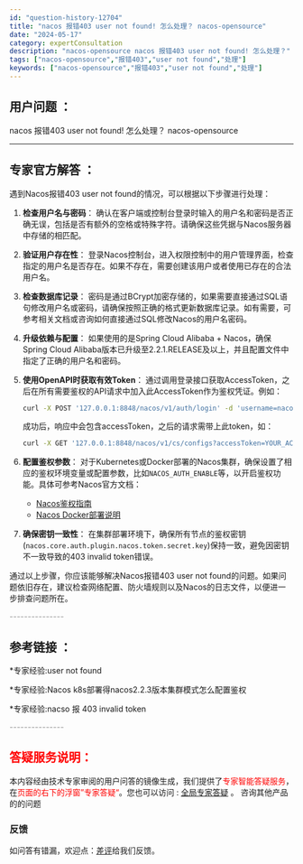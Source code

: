```yaml
---
id: "question-history-12704"
title: "nacos 报错403 user not found! 怎么处理？ nacos-opensource"
date: "2024-05-17"
category: expertConsultation
description: "nacos-opensource nacos 报错403 user not found! 怎么处理？"
tags: ["nacos-opensource","报错403","user not found","处理"]
keywords: ["nacos-opensource","报错403","user not found","处理"]
---
```


## 用户问题 ： 
 nacos 报错403 user not found! 怎么处理？ nacos-opensource 

---------------
## 专家官方解答 ：

遇到Nacos报错403 user not found的情况，可以根据以下步骤进行处理：

1. **检查用户名与密码**：
   确认在客户端或控制台登录时输入的用户名和密码是否正确无误，包括是否有额外的空格或特殊字符。请确保这些凭据与Nacos服务器中存储的相匹配。

2. **验证用户存在性**：
   登录Nacos控制台，进入权限控制中的用户管理界面，检查指定的用户名是否存在。如果不存在，需要创建该用户或者使用已存在的合法用户名。

3. **检查数据库记录**：
   密码是通过BCrypt加密存储的，如果需要直接通过SQL语句修改用户名或密码，请确保按照正确的格式更新数据库记录。如有需要，可参考相关文档或咨询如何直接通过SQL修改Nacos的用户名密码。

4. **升级依赖与配置**：
   如果使用的是Spring Cloud Alibaba + Nacos，确保Spring Cloud Alibaba版本已升级至2.2.1.RELEASE及以上，并且配置文件中指定了正确的用户名和密码。

5. **使用OpenAPI时获取有效Token**：
   通过调用登录接口获取AccessToken，之后在所有需要鉴权的API请求中加入此AccessToken作为鉴权凭证。例如：
   ```bash
   curl -X POST '127.0.0.1:8848/nacos/v1/auth/login' -d 'username=nacos&password=nacos'
   ```
   成功后，响应中会包含accessToken，之后的请求需带上此token，如：
   ```bash
   curl -X GET '127.0.0.1:8848/nacos/v1/cs/configs?accessToken=YOUR_ACCESS_TOKEN&dataId=nacos.example.1&group=nacos_group'
   ```

6. **配置鉴权参数**：
   对于Kubernetes或Docker部署的Nacos集群，确保设置了相应的鉴权环境变量或配置参数，比如`NACOS_AUTH_ENABLE`等，以开启鉴权功能。具体可参考Nacos官方文档：
   - [Nacos鉴权指南](https://nacos.io/docs/latest/guide/user/auth/)
   - [Nacos Docker部署说明](https://github.com/nacos-group/nacos-docker)

7. **确保密钥一致性**：
   在集群部署环境下，确保所有节点的鉴权密钥(`nacos.core.auth.plugin.nacos.token.secret.key`)保持一致，避免因密钥不一致导致的403 invalid token错误。

通过以上步骤，你应该能够解决Nacos报错403 user not found的问题。如果问题依旧存在，建议检查网络配置、防火墙规则以及Nacos的日志文件，以便进一步排查问题所在。


<font color="#949494">---------------</font> 


## 参考链接 ：

*专家经验:user not found 
 
 *专家经验:Nacos k8s部署得nacos2.2.3版本集群模式怎么配置鉴权 
 
 *专家经验:nacso 报 403 invalid token 


 <font color="#949494">---------------</font> 
 


## <font color="#FF0000">答疑服务说明：</font> 

本内容经由技术专家审阅的用户问答的镜像生成，我们提供了<font color="#FF0000">专家智能答疑服务</font>，在<font color="#FF0000">页面的右下的浮窗”专家答疑“</font>。您也可以访问 : [全局专家答疑](https://opensource.alibaba.com/chatBot) 。 咨询其他产品的的问题

### 反馈
如问答有错漏，欢迎点：[差评](https://ai.nacos.io/user/feedbackByEnhancerGradePOJOID?enhancerGradePOJOId=13535)给我们反馈。
